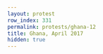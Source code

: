 ```yaml
---
layout: protest
row_index: 331
permalink: protests/ghana-12
title: Ghana, April 2017
hidden: true
---
```

